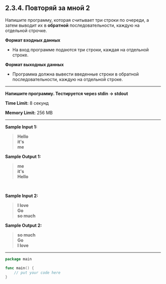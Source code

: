 ## 2.3.4. Повторяй за мной 2

Напишите программу, которая считывает три строки по очереди, а затем выводит их в **обратной** последовательности, каждую на отдельной строчке.

**Формат входных данных**
* На вход программе подаются три строки, каждая на отдельной строке.

**Формат выходных данных**
* Программа должна вывести введенные строки в обратной последовательности, каждую на отдельной строке.

___
**Напишите программу. Тестируется через stdin → stdout**

**Time Limit:** 8 секунд

**Memory Limit:** 256 MB
___
**Sample Input 1:**
> **Hello<br />
> it's<br />
> me**

**Sample Output 1:**
> **me<br />
> it's<br />
> Hello**

<br />

**Sample Input 2:**
> **I love<br />
> Go<br />
> so much**

**Sample Output 2:**
> **so much<br />
> Go<br />
> I love**
___
```Go
package main

func main() {
    // put your code here
}
```